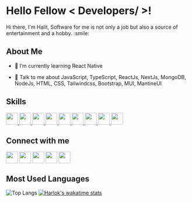 <h1> Hello Fellow < Developers/ >!</h1>
<p align='center'>

</p>
<div size='20px'>Hi there, I'm Halit, Software for me is not only a job but also a source of entertainment and a hobby. :smile: 
</div>

<h2> About Me</h2>



- 🌱 I’m currently learning React Native 

- 💬 Talk to me about JavaScript, TypeScript, ReactJs, NextJs, MongoDB, NodeJs, HTML, CSS, Tailwindcss, Bootstrap, MUI, MantineUI

<h2> Skills </h2>
<a href= https://github.com/halituzan?tab=repositories&q=&type=&language=reactjs&sort= > <img width ='32px' src ='https://raw.githubusercontent.com/rahulbanerjee26/githubAboutMeGenerator/main/icons/reactjs.svg'> </a>
<a style="background-color: white;" href= https://github.com/halituzan?tab=repositories&q=&type=&language=nextjs&sort= >
<img width ='32px' src ='https://www.svgrepo.com/show/354113/nextjs-icon.svg'> </a>
<a href= https://github.com/halituzan?tab=repositories&q=&type=&language=javascript&sort= > <img width ='32px' src ='https://raw.githubusercontent.com/rahulbanerjee26/githubAboutMeGenerator/main/icons/javascript.svg'> </a>
<a href= https://github.com/halituzan?tab=repositories&q=&type=&language=typescript&sort= > <img width ='32px' src ='https://raw.githubusercontent.com/rahulbanerjee26/githubAboutMeGenerator/main/icons/typescript.svg'> </a>
<a href= https://github.com/halituzan?tab=repositories&q=&type=&language=html&sort= > <img width ='32px' src ='https://raw.githubusercontent.com/rahulbanerjee26/githubAboutMeGenerator/main/icons/html.svg'> </a>
<a href= https://github.com/halituzan?tab=repositories&q=&type=&language=css&sort= > <img width ='32px' src ='https://raw.githubusercontent.com/rahulbanerjee26/githubAboutMeGenerator/main/icons/css.svg'> </a>
<a href= https://github.com/halituzan?tab=repositories&q=&type=&language=bootstrap&sort= > <img width ='32px' src ='https://raw.githubusercontent.com/rahulbanerjee26/githubAboutMeGenerator/main/icons/bootstrap.svg'> </a>
<a href= https://github.com/halituzan?tab=repositories&q=&type=&language=tailwind&sort= > <img width ='32px' src ='https://raw.githubusercontent.com/rahulbanerjee26/githubAboutMeGenerator/main/icons/tailwind.svg'> </a>
<a href= https://github.com/halituzan?tab=repositories&q=&type=&language=redux&sort= > <img width ='32px' src ='https://raw.githubusercontent.com/rahulbanerjee26/githubAboutMeGenerator/main/icons/redux.svg'> </a>
  
<h2> Connect with me</h2>
<a href = 'https://www.linkedin.com/in/halituzan'> <img width = '32px' align= 'center' src="https://raw.githubusercontent.com/rahulbanerjee26/githubAboutMeGenerator/main/icons/linked-in-alt.svg"/></a> 
<a href = 'https://www.twitter.com/uzandev'> <img width = '32px' align= 'center' src="https://raw.githubusercontent.com/rahulbanerjee26/githubAboutMeGenerator/main/icons/twitter.svg"/></a> 
<a href = 'https://medium.com/@halituzan'> <img width = '32px' align= 'center' src="https://raw.githubusercontent.com/rahulbanerjee26/githubAboutMeGenerator/main/icons/medium.svg"/></a> 
<a href = 'https://halituzan.github.io'> <img width = '32px' align= 'center' src="https://raw.githubusercontent.com/rahulbanerjee26/githubAboutMeGenerator/main/icons/portfolio.png"/></a> 
<a href = 'https://www.github.com/halituzan'> <img width = '32px' align= 'center' src="https://raw.githubusercontent.com/rahulbanerjee26/githubAboutMeGenerator/main/icons/github.svg"/></a> 


<h2> Most Used Languages </h2>
  
![Top Langs](https://github-readme-stats.vercel.app/api/top-langs/?username=halituzan&layout=donut&langs_count=8) [![Harlok's wakatime stats](https://github-readme-stats.vercel.app/api/wakatime?username=halituzan)](https://halituzan.github.io)


